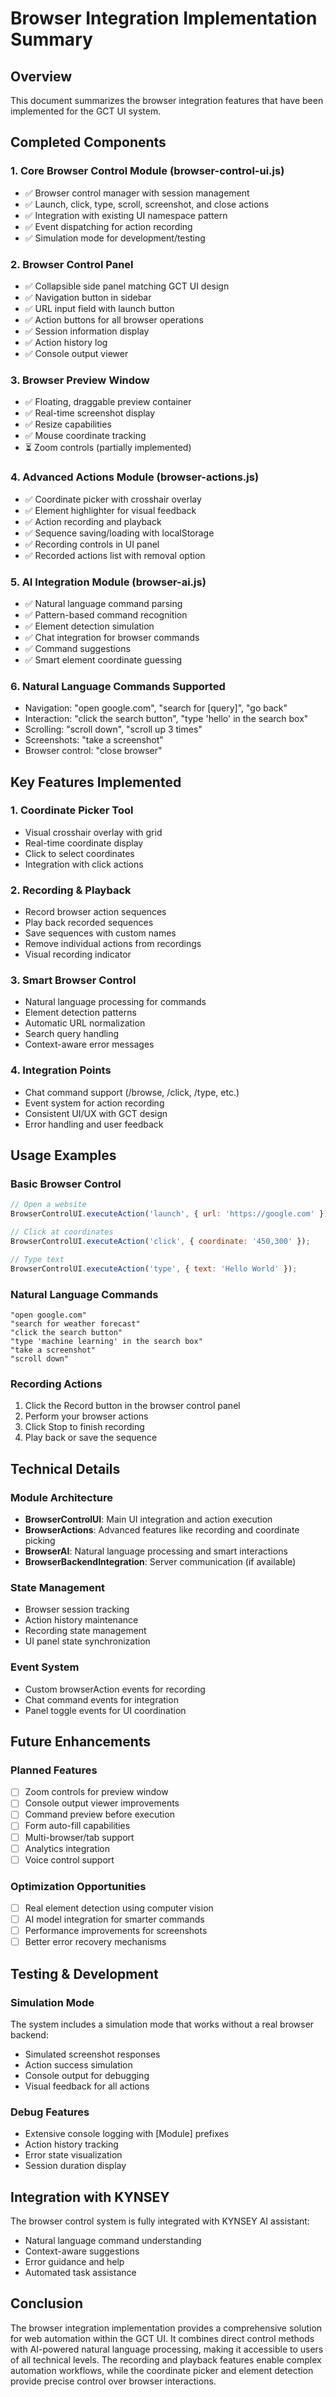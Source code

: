 # Browser Integration Implementation Summary

## Overview
This document summarizes the browser integration features that have been implemented for the GCT UI system.

## Completed Components

### 1. Core Browser Control Module (browser-control-ui.js)
- ✅ Browser control manager with session management
- ✅ Launch, click, type, scroll, screenshot, and close actions
- ✅ Integration with existing UI namespace pattern
- ✅ Event dispatching for action recording
- ✅ Simulation mode for development/testing

### 2. Browser Control Panel
- ✅ Collapsible side panel matching GCT UI design
- ✅ Navigation button in sidebar
- ✅ URL input field with launch button
- ✅ Action buttons for all browser operations
- ✅ Session information display
- ✅ Action history log
- ✅ Console output viewer

### 3. Browser Preview Window
- ✅ Floating, draggable preview container
- ✅ Real-time screenshot display
- ✅ Resize capabilities
- ✅ Mouse coordinate tracking
- ⏳ Zoom controls (partially implemented)

### 4. Advanced Actions Module (browser-actions.js)
- ✅ Coordinate picker with crosshair overlay
- ✅ Element highlighter for visual feedback
- ✅ Action recording and playback
- ✅ Sequence saving/loading with localStorage
- ✅ Recording controls in UI panel
- ✅ Recorded actions list with removal option

### 5. AI Integration Module (browser-ai.js)
- ✅ Natural language command parsing
- ✅ Pattern-based command recognition
- ✅ Element detection simulation
- ✅ Chat integration for browser commands
- ✅ Command suggestions
- ✅ Smart element coordinate guessing

### 6. Natural Language Commands Supported
- Navigation: "open google.com", "search for [query]", "go back"
- Interaction: "click the search button", "type 'hello' in the search box"
- Scrolling: "scroll down", "scroll up 3 times"
- Screenshots: "take a screenshot"
- Browser control: "close browser"

## Key Features Implemented

### 1. Coordinate Picker Tool
- Visual crosshair overlay with grid
- Real-time coordinate display
- Click to select coordinates
- Integration with click actions

### 2. Recording & Playback
- Record browser action sequences
- Play back recorded sequences
- Save sequences with custom names
- Remove individual actions from recordings
- Visual recording indicator

### 3. Smart Browser Control
- Natural language processing for commands
- Element detection patterns
- Automatic URL normalization
- Search query handling
- Context-aware error messages

### 4. Integration Points
- Chat command support (/browse, /click, /type, etc.)
- Event system for action recording
- Consistent UI/UX with GCT design
- Error handling and user feedback

## Usage Examples

### Basic Browser Control
```javascript
// Open a website
BrowserControlUI.executeAction('launch', { url: 'https://google.com' });

// Click at coordinates
BrowserControlUI.executeAction('click', { coordinate: '450,300' });

// Type text
BrowserControlUI.executeAction('type', { text: 'Hello World' });
```

### Natural Language Commands
```
"open google.com"
"search for weather forecast"
"click the search button"
"type 'machine learning' in the search box"
"take a screenshot"
"scroll down"
```

### Recording Actions
1. Click the Record button in the browser control panel
2. Perform your browser actions
3. Click Stop to finish recording
4. Play back or save the sequence

## Technical Details

### Module Architecture
- **BrowserControlUI**: Main UI integration and action execution
- **BrowserActions**: Advanced features like recording and coordinate picking
- **BrowserAI**: Natural language processing and smart interactions
- **BrowserBackendIntegration**: Server communication (if available)

### State Management
- Browser session tracking
- Action history maintenance
- Recording state management
- UI panel state synchronization

### Event System
- Custom browserAction events for recording
- Chat command events for integration
- Panel toggle events for UI coordination

## Future Enhancements

### Planned Features
- [ ] Zoom controls for preview window
- [ ] Console output viewer improvements
- [ ] Command preview before execution
- [ ] Form auto-fill capabilities
- [ ] Multi-browser/tab support
- [ ] Analytics integration
- [ ] Voice control support

### Optimization Opportunities
- [ ] Real element detection using computer vision
- [ ] AI model integration for smarter commands
- [ ] Performance improvements for screenshots
- [ ] Better error recovery mechanisms

## Testing & Development

### Simulation Mode
The system includes a simulation mode that works without a real browser backend:
- Simulated screenshot responses
- Action success simulation
- Console output for debugging
- Visual feedback for all actions

### Debug Features
- Extensive console logging with [Module] prefixes
- Action history tracking
- Error state visualization
- Session duration display

## Integration with KYNSEY
The browser control system is fully integrated with KYNSEY AI assistant:
- Natural language command understanding
- Context-aware suggestions
- Error guidance and help
- Automated task assistance

## Conclusion
The browser integration implementation provides a comprehensive solution for web automation within the GCT UI. It combines direct control methods with AI-powered natural language processing, making it accessible to users of all technical levels. The recording and playback features enable complex automation workflows, while the coordinate picker and element detection provide precise control over browser interactions.